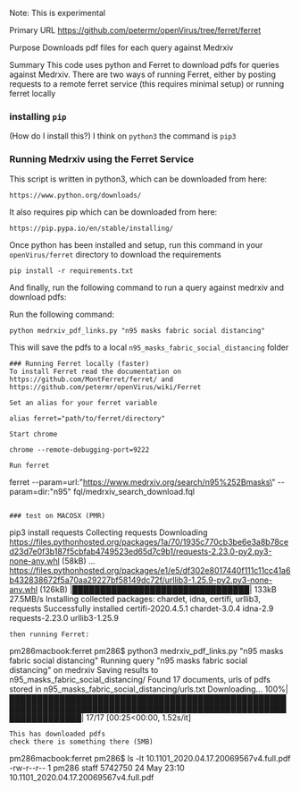 Note: This is experimental

Primary URL
https://github.com/petermr/openVirus/tree/ferret/ferret

Purpose
Downloads pdf files for each query against Medrxiv

Summary
This code uses python and Ferret to download pdfs for queries against Medrxiv.
There are two ways of running Ferret, either by posting requests to a remote ferret service (this requires minimal setup) or running ferret locally

### installing `pip`
(How do I install this?) 
I think on `python3` the command is `pip3`


### Running Medrxiv using the Ferret Service
This script is written in python3, which can be downloaded from here:

    https://www.python.org/downloads/

It also requires pip which can be downloaded from here:

    https://pip.pypa.io/en/stable/installing/

Once python has been installed and setup, run this command in your `openVirus/ferret` directory to download the requirements
    
    pip install -r requirements.txt

And finally, run the following command to run a query against medrxiv and download pdfs:

Run the following command:

    python medrxiv_pdf_links.py "n95 masks fabric social distancing"

This will save the pdfs to a local `n95_masks_fabric_social_distancing` folder 

```
### Running Ferret locally (faster)
To install Ferret read the documentation on https://github.com/MontFerret/ferret/ and https://github.com/petermr/openVirus/wiki/Ferret

Set an alias for your ferret variable
```
    alias ferret="path/to/ferret/directory"
```
Start chrome 
```
    chrome --remote-debugging-port=9222
```    
Run ferret
```
ferret --param=url:\"https://www.medrxiv.org/search/n95%252Bmasks\" --param=dir:\"n95\" fql/medrxiv_search_download.fql
```

### test on MACOSX (PMR)
```
pip3 install requests
Collecting requests
  Downloading https://files.pythonhosted.org/packages/1a/70/1935c770cb3be6e3a8b78ced23d7e0f3b187f5cbfab4749523ed65d7c9b1/requests-2.23.0-py2.py3-none-any.whl (58kB)
  ...
  https://files.pythonhosted.org/packages/e1/e5/df302e8017440f111c11cc41a6b432838672f5a70aa29227bf58149dc72f/urllib3-1.25.9-py2.py3-none-any.whl (126kB)
     |████████████████████████████████| 133kB 27.5MB/s 
Installing collected packages: chardet, idna, certifi, urllib3, requests
Successfully installed certifi-2020.4.5.1 chardet-3.0.4 idna-2.9 requests-2.23.0 urllib3-1.25.9
```
then running Ferret:
```
pm286macbook:ferret pm286$ python3 medrxiv_pdf_links.py "n95 masks fabric social distancing"
Running query "n95 masks fabric social distancing" on medrxiv
Saving results to n95_masks_fabric_social_distancing/
Found 17 documents, urls of pdfs stored in n95_masks_fabric_social_distancing/urls.txt
Downloading...
100%|█████████████████████████████████████████████████████████████████████████████████████████████████████████████████| 17/17 [00:25<00:00,  1.52s/it]

```
This has downloaded pdfs
check there is something there (5MB)
```
pm286macbook:ferret pm286$ ls -lt 10.1101_2020.04.17.20069567v4.full.pdf 
-rw-r--r--  1 pm286  staff  5742750 24 May 23:10 10.1101_2020.04.17.20069567v4.full.pdf
```
